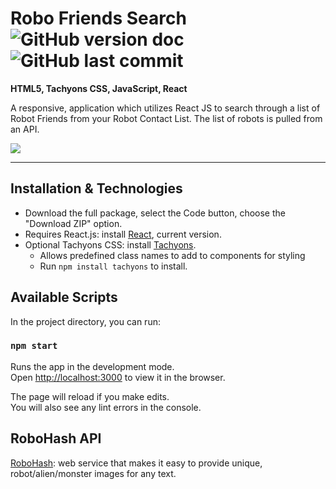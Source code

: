 # Robo Friends Search  ![GitHub version doc](https://img.shields.io/badge/Version-1.0.0-red) ![GitHub last commit](https://img.shields.io/github/last-commit/dcc5235/Robo_Friends?style=flat-square) 

**HTML5, Tachyons CSS, JavaScript, React**

A responsive, application which utilizes React JS to search through a list of Robot Friends from your Robot Contact List. The list of robots is pulled from an API.

![](https://scontent.fdpa1-1.fna.fbcdn.net/v/t1.0-9/131918680_1284155705295601_7514651802763160330_o.jpg?_nc_cat=102&ccb=2&_nc_sid=0debeb&_nc_ohc=P5v5DMBXjiAAX9asY0H&_nc_ht=scontent.fdpa1-1.fna&oh=6ec3db51182aadf63c170f91facd13d3&oe=6000C94E)

---

## Installation & Technologies
- Download the full package, select the Code button, choose the "Download ZIP" option.
- Requires React.js: install [React](https://reactjs.org/docs/getting-started.html), current version.
- Optional Tachyons CSS: install [Tachyons](https://tachyons.io/).
  - Allows predefined class names to add to components for styling
  - Run `npm install tachyons` to install.

## Available Scripts

In the project directory, you can run:

### `npm start`

Runs the app in the development mode.\
Open [http://localhost:3000](http://localhost:3000) to view it in the browser.

The page will reload if you make edits.\
You will also see any lint errors in the console.

## RoboHash API 

[RoboHash](https://robohash.org/): web service that makes it easy to provide unique, robot/alien/monster images for any text.

